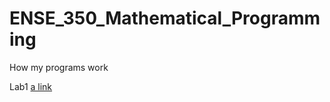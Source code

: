 # ENSE_350_Mathematical_Programming
How my programs work


Lab1
[a link](https://github.com/oscar666666/ENSE_350_Mathematical_Programming/blob/master/Lab1/report.txt)
